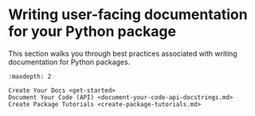 # Writing user-facing documentation for your Python package 

This section walks you through best practices associated with writing 
documentation for Python packages. 

```{toctree}
:maxdepth: 2

Create Your Docs <get-started>
Document Your Code (API) <document-your-code-api-docstrings.md>
Create Package Tutorials <create-package-tutorials.md>
```

